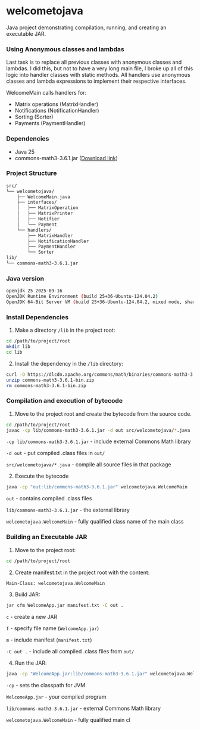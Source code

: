 # welcometojava

Java project demonstrating compilation, running, and creating an executable JAR.

### Using Anonymous classes and lambdas
Last task is to replace all previous classes with anonymous classes and lambdas. I did this, but not to have a very long
main file, I broke up all of this logic into handler classes with static methods. All handlers use anonymous classes and
lambda expressions to implement their respective interfaces.

WelcomeMain calls handlers for:

- Matrix operations (MatrixHandler)
- Notifications (NotificationHandler)
- Sorting (Sorter)
- Payments (PaymentHandler)


### Dependencies
- Java 25
- commons-math3-3.6.1.jar ([Download link](https://dlcdn.apache.org//commons/math/binaries/commons-math3-3.6.1-bin.zip))

### Project Structure
```bash 
src/
└── welcometojava/
    ├── WelcomeMain.java
    ├── interfaces/
    │   ├── MatrixOperation
    │   ├── MatrixPrinter
    │   ├── Notifier
    │   └── Payment
    └── handlers/
        ├── MatrixHandler
        ├── NotificationHandler
        ├── PaymentHandler
        └── Sorter
lib/
└── commons-math3-3.6.1.jar
```

### Java version
```bash
openjdk 25 2025-09-16
OpenJDK Runtime Environment (build 25+36-Ubuntu-124.04.2)
OpenJDK 64-Bit Server VM (build 25+36-Ubuntu-124.04.2, mixed mode, sharing)
```

### Install Dependencies
1. Make a directory `/lib` in the project root:
```bash
cd /path/to/project/root
mkdir lib
cd lib
```

2. Install the dependency in the `/lib` directory:
```bash
curl -O https://dlcdn.apache.org/commons/math/binaries/commons-math3-3.6.1-bin.zip
unzip commons-math3-3.6.1-bin.zip
rm commons-math3-3.6.1-bin.zip
```

### Compilation and execution of bytecode
1. Move to the project root and create the bytecode from the source code.
```bash
cd /path/to/project/root
javac -cp lib/commons-math3-3.6.1.jar -d out src/welcometojava/*.java
```
`-cp lib/commons-math3-3.6.1.jar` -  include external Commons Math library

`-d out` - put compiled .class files in `out/`

`src/welcometojava/*.java` - compile all source files in that package


2. Execute the bytecode
```bash 
java -cp "out:lib/commons-math3-3.6.1.jar" welcometojava.WelcomeMain
```
`out` - contains compiled .class files

`lib/commons-math3-3.6.1.jar` - the external library

`welcometojava.WelcomeMain` - fully qualified class name of the main class


### Building an Executable JAR
1. Move to the project root:
```bash 
cd /path/to/project/root
```

2. Create manifest.txt in the project root with the content:
```bash
Main-Class: welcometojava.WelcomeMain
```
3. Build JAR:
```bash
jar cfm WelcomeApp.jar manifest.txt -C out .
```
`c` - create a new JAR

`f` - specify file name (`WelcomeApp.jar`)

`m` - include manifest (`manifest.txt`)

`-C out .` - include all compiled .class files from `out/`


4. Run the JAR:
```bash
java -cp "WelcomeApp.jar:lib/commons-math3-3.6.1.jar" welcometojava.WelcomeMain
```

`-cp` - sets the classpath for JVM

`WelcomeApp.jar` - your compiled program

`lib/commons-math3-3.6.1.jar` - external Commons Math library

`welcometojava.WelcomeMain` - fully qualified main cl